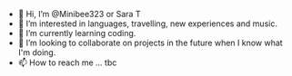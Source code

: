 - 👋 Hi, I’m @Minibee323 or Sara T
- 👀 I’m interested in languages, travelling,  new experiences and music.
- 🌱 I’m currently learning coding.
- 💞️ I’m looking to collaborate on projects in the future when I know what I'm doing.
- 📫 How to reach me ... tbc

<!---
Minibee323/Minibee323 is a ✨ special ✨ repository because its `README.md` (this file) appears on your GitHub profile.
You can click the Preview link to take a look at your changes.
--->
